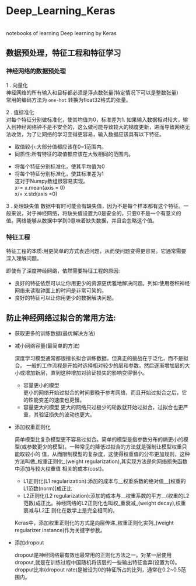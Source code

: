 # Deep_Learning_Keras
<br>notebooks of learning Deep learning by Keras


## 数据预处理，特征工程和特征学习
### 神经网络的数据预处理

1 . 向量化  
神经网络的所有输入和目标都必须是浮点数张量(特定情况下可以是整数张量)  
常用的编码方法为 `one-hot` 转换为float32格式的张量。  

2 . 值标准化  
对每个特征分别做标准化，使其均值为0，标准差为1.
如果输入数据相对较大，输入到神经网络钟不是不安全的，这么做可能导致较大的梯度更新，进而导致网络无法收敛，为了让网络的学习变得更容易，输入数据应该具有以下特征。
 * 取值较小:大部分值都应该在0~1范围内。  
 * 同质性:所有特征的取值都应该在大致相同的范围内。  
  - 将每个特征分别标准化，使其平均值为0
  - 将每个特征分别标准化，使其标准差为1  
  这对于Numpy数组很容易实现。  
  x-= x.mean(axis = 0)  
  x/= x.std(axis =0) 

3 . 处理缺失值
数据中有时可能会有缺失值，因为不是每个样本都有这个特征。一般来说，对于神经网络，将缺失值设置为0是安全的，只要0不是一个有意义的值。网络能够从数据中学到0意味着缺失数据，并且会忽略这个值。  

### 特征工程

特征工程的本质:用更简单的方式表述问题，从而使问题变得更容易。它通常需要深入理解问题。

即使有了深度神经网络，依然需要特征工程的原因:
* 良好的特征依然可以让你用更少的资源更优雅地解决问题。列如:使用卷积神经网络来读取钟面上的时间是非常可笑的。
* 良好的特征可以让你用更少的数据解决问题。

## 防止神经网络过拟合的常用方法:
* 获取更多的训练数据(最优解决方法)

* 减小网络容量(最简单的方法)  

  深度学习模型通常都很擅长拟合训练数据，但真正的挑战在于泛化，而不是拟合。 
  一般的工作流程是开始时选择相对较少的层和参数，然后逐渐增加层的大小或增加新层，直到这种增加对验证损失的影响变得很小。  
  - 容量更小的模型  
    更小的网络开始过拟合的时间要晚于参考网络，而且开始过拟合之后，它的性能变差的速度也更慢。
  - 容量更大的模型
    更大的网络只过极少的轮数就开始过拟合，过拟合也更严重，其验证损失的波动也更大。  
    
* 添加权重正则化  

  简单模型比复杂模型更不容易过拟合。简单的模型是指参数分布的熵更小的模型(或参数更少的模型)。一种常见的降低过拟合的方法就是强制让模型权重只能取较小的     值，从而限制模型的复杂度，这使得权重值的分布更加规则，这种方法叫做_权重正则化_(weight regularization),其实现方法是向网络损失函数中添加与较大权重值   相关的成本(cost)。  
  
  - L1正则化(L1 regularization):添加的成本与__权重系数的绝对值__[权重的L1范数(norm)]成正比
  - L2正则化(L2 regularization):添加的成本与__权重系数的平方__(权重的L2范数)成正比。神经网络的L2正则化也叫权_重衰减_(weight decay),权重衰减与L2正     则化在数学上是完全相同的。  
  
  Keras中，添加权重正则化的方式是向层传递_权重正则化实列_(weight regularizer instance)作为关键字参数。  
  
* 添加dropout

  dropout是神经网络最有效也最常用的正则化方法之一。对某一层使用dropout,就是在训练过程中国随机将该层的一些输出特征舍弃(设置为0)。  
  dropput比率(dropout rate)是被设为0的特征所占的比列，通常在0.2~0.5范围内。

